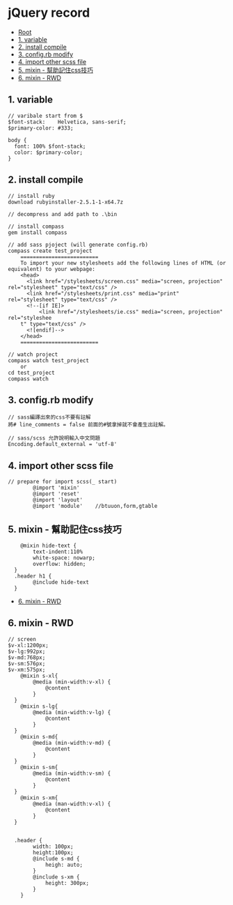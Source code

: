﻿# jQuery record

*   [Root](../README.md)
*   [1. variable](#a1)
*   [2. install compile](#a2)
*   [3. config.rb modify](#a3)
*   [4. import other scss file](#a4)
*   [5. mixin - 幫助記住css技巧](#a5)
*   [6. mixin - RWD](#a6)


<h2 id="a1">1. variable</h2>

```
// varibale start from $
$font-stack:    Helvetica, sans-serif;
$primary-color: #333;

body {
  font: 100% $font-stack;
  color: $primary-color;
}
```

<h2 id="a2">2. install compile</h2>

```
// install ruby
download rubyinstaller-2.5.1-1-x64.7z

// decompress and add path to .\bin

// install compass
gem install compass

// add sass pjoject (will generate config.rb)
compass create test_project
	=========================
	To import your new stylesheets add the following lines of HTML (or equivalent) to your webpage:
	<head>
	  <link href="/stylesheets/screen.css" media="screen, projection" rel="stylesheet" type="text/css" />
	  <link href="/stylesheets/print.css" media="print" rel="stylesheet" type="text/css" />
	  <!--[if IE]>
	      <link href="/stylesheets/ie.css" media="screen, projection" rel="styleshee
	t" type="text/css" />
	  <![endif]-->
	</head>
	=========================

// watch project 
compass watch test_project
	or
cd test_project
compass watch
```

<h2 id="a3">3. config.rb modify</h2>

```
// sass編譯出來的css不要有註解
將# line_comments = false 前面的#號拿掉就不會產生出註解。

// sass/scss 允許說明輸入中文問題
Encoding.default_external = 'utf-8'
```

<h2 id="a4">4. import other scss file</h2>

```
// prepare for import scss(_ start)
		@import 'mixin'
		@import 'reset'
		@import 'layout'
		@import 'module'	//btuuon,form,gtable	

```

<h2 id="a5">5. mixin - 幫助記住css技巧</h2>

```
	@mixin hide-text {
		text-indent:110%
		white-space: nowarp;
		overflow: hidden;
  }
  .header h1 {
    	@include hide-text
  }
```

*   [6. mixin - RWD](#a6)
<h2 id="a6">6. mixin - RWD</h2>

```
// screen
$v-xl:1200px;
$v-lg:992px;
$v-md:768px;
$v-sm:576px;
$v-xm:575px;
	@mixin s-xl{
		@media (min-width:v-xl) {
			@content
		}
  }
	@mixin s-lg{
		@media (min-width:v-lg) {
			@content
		}
  }  
	@mixin s-md{
		@media (min-width:v-md) {
			@content
		}
  } 
	@mixin s-sm{
		@media (min-width:v-sm) {
			@content
		}
  } 
	@mixin s-xm{
		@media (man-width:v-xl) {
			@content
		}
  } 


  .header {
		width: 100px;
		height:100px;
		@include s-md {
			heigh: auto;
		}
		@include s-xm {
			height: 300px;
		}
	}
```